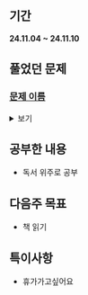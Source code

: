 ## 기간
**24.11.04 ~ 24.11.10**

## 풀었던 문제

### [문제 이름]()
<details>
<summary>보기</summary> 

- 정보
    - Tier:
    - Tag:

- 타임라인
    - Problem Open:
    - Tag Open:
    - Solve:

- 풀이
    - 풀이 노트

- 회고
    - 회고 노트
 
- 코드
  - ```cpp
    ```

</details>

## 공부한 내용
- 독서 위주로 공부

## 다음주 목표
- 책 읽기

## 특이사항
- 휴가가고싶어요
